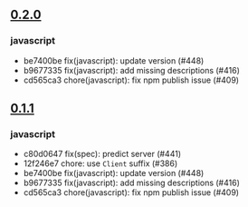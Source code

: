 ## [0.2.0](https://github.com/algolia/algoliasearch-client-javascript/compare/0.1.0...0.2.0)

### javascript
- be7400be fix(javascript): update version (#448)
- b9677335 fix(javascript): add missing descriptions (#416)
- cd565ca3 chore(javascript): fix npm publish issue (#409)

## [0.1.1](https://github.com/algolia/algoliasearch-client-javascript/compare/0.1.0...0.1.1)

### javascript
- c80d0647 fix(spec): predict server (#441)
- 12f246e7 chore: use `Client` suffix (#386)
- be7400be fix(javascript): update version (#448)
- b9677335 fix(javascript): add missing descriptions (#416)
- cd565ca3 chore(javascript): fix npm publish issue (#409)

